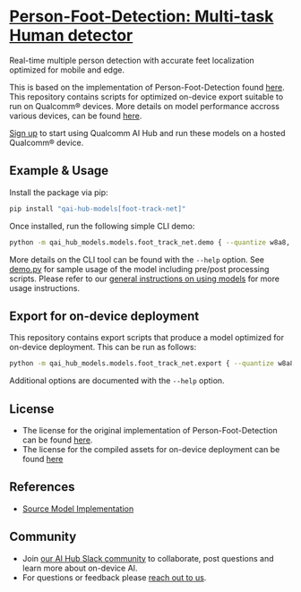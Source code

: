 # [Person-Foot-Detection: Multi-task Human detector](https://aihub.qualcomm.com/models/foot_track_net)

Real-time multiple person detection with accurate feet localization optimized for mobile and edge.

This is based on the implementation of Person-Foot-Detection found [here](https://github.com/quic/ai-hub-models/blob/main/qai_hub_models/models/foot_track_net/model.py). This repository contains scripts for optimized on-device
export suitable to run on Qualcomm® devices. More details on model performance
accross various devices, can be found [here](https://aihub.qualcomm.com/models/foot_track_net).

[Sign up](https://myaccount.qualcomm.com/signup) to start using Qualcomm AI Hub and run these models on a hosted Qualcomm® device.




## Example & Usage

Install the package via pip:
```bash
pip install "qai-hub-models[foot-track-net]"
```


Once installed, run the following simple CLI demo:

```bash
python -m qai_hub_models.models.foot_track_net.demo { --quantize w8a8, w8a16 }
```
More details on the CLI tool can be found with the `--help` option. See
[demo.py](demo.py) for sample usage of the model including pre/post processing
scripts. Please refer to our [general instructions on using
models](../../../#getting-started) for more usage instructions.

## Export for on-device deployment

This repository contains export scripts that produce a model optimized for
on-device deployment. This can be run as follows:

```bash
python -m qai_hub_models.models.foot_track_net.export { --quantize w8a8, w8a16 }
```
Additional options are documented with the `--help` option.


## License
* The license for the original implementation of Person-Foot-Detection can be found
  [here](https://github.com/quic/ai-hub-models/blob/main/LICENSE).
* The license for the compiled assets for on-device deployment can be found [here](https://qaihub-public-assets.s3.us-west-2.amazonaws.com/qai-hub-models/Qualcomm+AI+Hub+Proprietary+License.pdf)


## References
* [Source Model Implementation](https://github.com/quic/ai-hub-models/blob/main/qai_hub_models/models/foot_track_net/model.py)



## Community
* Join [our AI Hub Slack community](https://aihub.qualcomm.com/community/slack) to collaborate, post questions and learn more about on-device AI.
* For questions or feedback please [reach out to us](mailto:ai-hub-support@qti.qualcomm.com).
